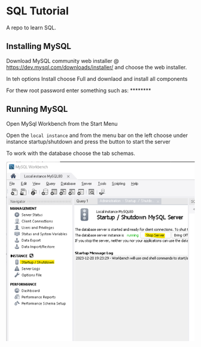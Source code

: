 
# SQL Tutorial

A repo to learn SQL.

## Installing MySQL

Download MySQL community web installer @ <https://dev.mysql.com/downloads/installer/> and choose the web installer.

In teh options Install choose Full and downlaod and install all components

For thew root password enter something such as: ********

## Running MySQL

Open MySql Workbench from the Start Menu

Open the `local instance` and from the menu bar on the left choose under instance startup/shutdown and press the button to start the server

To work with the database choose the tab schemas.


![Start MySQL from Workbench](images/mysql-start.png)